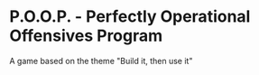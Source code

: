 # P.O.O.P. - Perfectly Operational Offensives Program
A game based on the theme "Build it, then use it"
